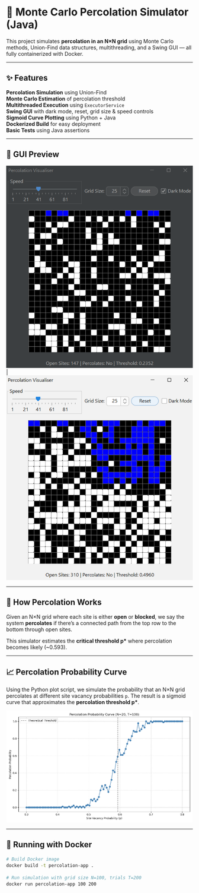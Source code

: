 # 🧪 Monte Carlo Percolation Simulator (Java)

This project simulates **percolation in an N×N grid** using Monte Carlo methods, Union-Find data structures, multithreading, and a Swing GUI — all fully containerized with Docker.

---

## ✨ Features

**Percolation Simulation** using Union-Find  
**Monte Carlo Estimation** of percolation threshold  
**Multithreaded Execution** using `ExecutorService`  
**Swing GUI** with dark mode, reset, grid size & speed controls  
**Sigmoid Curve Plotting** using Python + Java  
**Dockerized Build** for easy deployment  
**Basic Tests** using Java assertions

---

## 📸 GUI Preview

![Dark Mode](grid_dark_mode.png)  |  ![Light Mode](grid_light_mode.png)

---

## 🧠 How Percolation Works

Given an N×N grid where each site is either **open** or **blocked**, we say the system **percolates** if there’s a connected path from the top row to the bottom through open sites.

This simulator estimates the **critical threshold p\*** where percolation becomes likely (~0.593).

---

## 📈 Percolation Probability Curve

Using the Python plot script, we simulate the probability that an N×N grid percolates at different site vacancy probabilities `p`. The result is a sigmoid curve that approximates the **percolation threshold p\***.

![Percolation Probability Curve](percolation_probability_plot.png)

---

## 🐳 Running with Docker

```bash
# Build Docker image
docker build -t percolation-app .

# Run simulation with grid size N=100, trials T=200
docker run percolation-app 100 200
